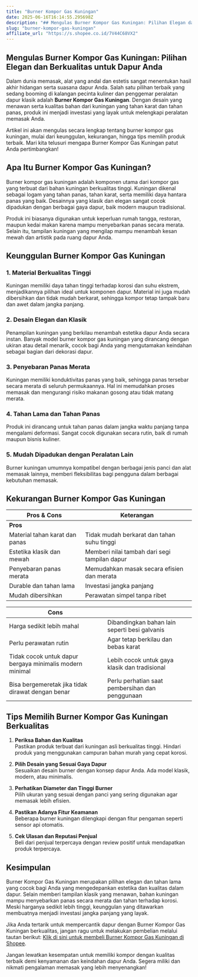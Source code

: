 ```yaml
---
title: "Burner Kompor Gas Kuningan"
date: 2025-06-16T16:14:55.295698Z
description: "## Mengulas Burner Kompor Gas Kuningan: Pilihan Elegan dan Berkualitas untuk Dapur Anda..."
slug: "burner-kompor-gas-kuningan"
affiliate_url: "https://s.shopee.co.id/7V44C68VX2"
---
```

## Mengulas Burner Kompor Gas Kuningan: Pilihan Elegan dan Berkualitas untuk Dapur Anda

Dalam dunia memasak, alat yang andal dan estetis sangat menentukan hasil akhir hidangan serta suasana dapur Anda. Salah satu pilihan terbaik yang sedang booming di kalangan pecinta kuliner dan penggemar peralatan dapur klasik adalah **Burner Kompor Gas Kuningan**. Dengan desain yang menawan serta kualitas bahan dari kuningan yang tahan karat dan tahan panas, produk ini menjadi investasi yang layak untuk melengkapi peralatan memasak Anda.

Artikel ini akan mengulas secara lengkap tentang burner kompor gas kuningan, mulai dari keunggulan, kekurangan, hingga tips memilih produk terbaik. Mari kita telusuri mengapa Burner Kompor Gas Kuningan patut Anda pertimbangkan!

## Apa Itu Burner Kompor Gas Kuningan?

Burner kompor gas kuningan adalah komponen utama dari kompor gas yang terbuat dari bahan kuningan berkualitas tinggi. Kuningan dikenal sebagai logam yang tahan panas, tahan karat, serta memiliki daya hantara panas yang baik. Desainnya yang klasik dan elegan sangat cocok dipadukan dengan berbagai gaya dapur, baik modern maupun tradisional.

Produk ini biasanya digunakan untuk keperluan rumah tangga, restoran, maupun kedai makan karena mampu menyebarkan panas secara merata. Selain itu, tampilan kuningan yang mengilap mampu menambah kesan mewah dan artistik pada ruang dapur Anda.

## Keunggulan Burner Kompor Gas Kuningan

### 1. Material Berkualitas Tinggi

Kuningan memiliki daya tahan tinggi terhadap korosi dan suhu ekstrem, menjadikannya pilihan ideal untuk komponen dapur. Material ini juga mudah dibersihkan dan tidak mudah berkarat, sehingga kompor tetap tampak baru dan awet dalam jangka panjang.

### 2. Desain Elegan dan Klasik

Penampilan kuningan yang berkilau menambah estetika dapur Anda secara instan. Banyak model burner kompor gas kuningan yang dirancang dengan ukiran atau detail menarik, cocok bagi Anda yang mengutamakan keindahan sebagai bagian dari dekorasi dapur.

### 3. Penyebaran Panas Merata

Kuningan memiliki konduktivitas panas yang baik, sehingga panas tersebar secara merata di seluruh permukaannya. Hal ini memudahkan proses memasak dan mengurangi risiko makanan gosong atau tidak matang merata.

### 4. Tahan Lama dan Tahan Panas

Produk ini dirancang untuk tahan panas dalam jangka waktu panjang tanpa mengalami deformasi. Sangat cocok digunakan secara rutin, baik di rumah maupun bisnis kuliner.

### 5. Mudah Dipadukan dengan Peralatan Lain

Burner kuningan umumnya kompatibel dengan berbagai jenis panci dan alat memasak lainnya, memberi fleksibilitas bagi pengguna dalam berbagai kebutuhan memasak.

## Kekurangan Burner Kompor Gas Kuningan

| **Pros & Cons** | **Keterangan**                      |
|-----------------|------------------------------------|
| **Pros**       |                                    |
| Material tahan karat dan panas | Tidak mudah berkarat dan tahan suhu tinggi |
| Estetika klasik dan mewah | Memberi nilai tambah dari segi tampilan dapur |
| Penyebaran panas merata | Memudahkan masak secara efisien dan merata |
| Durable dan tahan lama | Investasi jangka panjang |
| Mudah dibersihkan | Perawatan simpel tanpa ribet |

| **Cons**       |                                    |
|----------------|-------------------------------------|
| Harga sedikit lebih mahal | Dibandingkan bahan lain seperti besi galvanis |
| Perlu perawatan rutin | Agar tetap berkilau dan bebas karat |
| Tidak cocok untuk dapur bergaya minimalis modern minimal | Lebih cocok untuk gaya klasik dan tradisional |
| Bisa bergemeretak jika tidak dirawat dengan benar | Perlu perhatian saat pembersihan dan penggunaan |

## Tips Memilih Burner Kompor Gas Kuningan Berkualitas

1. **Periksa Bahan dan Kualitas**  
Pastikan produk terbuat dari kuningan asli berkualitas tinggi. Hindari produk yang menggunakan campuran bahan murah yang cepat korosi.

2. **Pilih Desain yang Sesuai Gaya Dapur**  
Sesuaikan desain burner dengan konsep dapur Anda. Ada model klasik, modern, atau minimalis.

3. **Perhatikan Diameter dan Tinggi Burner**  
Pilih ukuran yang sesuai dengan panci yang sering digunakan agar memasak lebih efisien.

4. **Pastikan Adanya Fitur Keamanan**  
Beberapa burner kuningan dilengkapi dengan fitur pengaman seperti sensor api otomatis.

5. **Cek Ulasan dan Reputasi Penjual**  
Beli dari penjual terpercaya dengan review positif untuk mendapatkan produk terpercaya.

## Kesimpulan

Burner Kompor Gas Kuningan merupakan pilihan elegan dan tahan lama yang cocok bagi Anda yang mengedepankan estetika dan kualitas dalam dapur. Selain memberi tampilan klasik yang menawan, bahan kuningan mampu menyebarkan panas secara merata dan tahan terhadap korosi. Meski harganya sedikit lebih tinggi, keunggulan yang ditawarkan membuatnya menjadi investasi jangka panjang yang layak.

Jika Anda tertarik untuk mempercantik dapur dengan Burner Kompor Gas Kuningan berkualitas, jangan ragu untuk melakukan pembelian melalui tautan berikut: [Klik di sini untuk membeli Burner Kompor Gas Kuningan di Shopee](https://s.shopee.co.id/7V44C68VX2).

Jangan lewatkan kesempatan untuk memiliki kompor dengan kualitas terbaik demi kenyamanan dan keindahan dapur Anda. Segera miliki dan nikmati pengalaman memasak yang lebih menyenangkan!